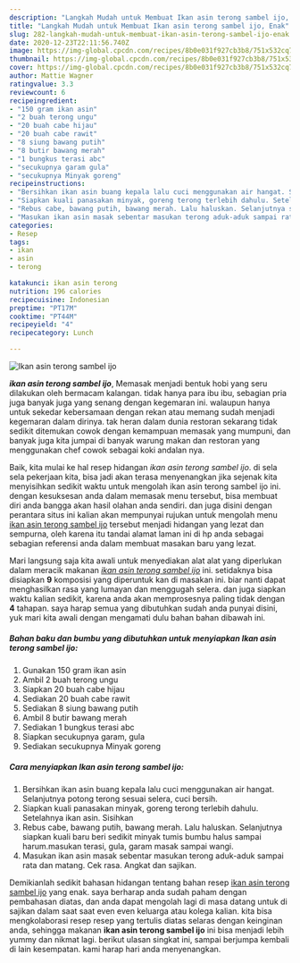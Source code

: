 ```yaml
---
description: "Langkah Mudah untuk Membuat Ikan asin terong sambel ijo, Enak"
title: "Langkah Mudah untuk Membuat Ikan asin terong sambel ijo, Enak"
slug: 282-langkah-mudah-untuk-membuat-ikan-asin-terong-sambel-ijo-enak
date: 2020-12-23T22:11:56.740Z
image: https://img-global.cpcdn.com/recipes/8b0e031f927cb3b8/751x532cq70/ikan-asin-terong-sambel-ijo-foto-resep-utama.jpg
thumbnail: https://img-global.cpcdn.com/recipes/8b0e031f927cb3b8/751x532cq70/ikan-asin-terong-sambel-ijo-foto-resep-utama.jpg
cover: https://img-global.cpcdn.com/recipes/8b0e031f927cb3b8/751x532cq70/ikan-asin-terong-sambel-ijo-foto-resep-utama.jpg
author: Mattie Wagner
ratingvalue: 3.3
reviewcount: 6
recipeingredient:
- "150 gram ikan asin"
- "2 buah terong ungu"
- "20 buah cabe hijau"
- "20 buah cabe rawit"
- "8 siung bawang putih"
- "8 butir bawang merah"
- "1 bungkus terasi abc"
- "secukupnya garam gula"
- "secukupnya Minyak goreng"
recipeinstructions:
- "Bersihkan ikan asin buang kepala lalu cuci menggunakan air hangat. Selanjutnya potong terong sesuai selera, cuci bersih."
- "Siapkan kuali panasakan minyak, goreng terong terlebih dahulu. Setelahnya ikan asin. Sisihkan"
- "Rebus cabe, bawang putih, bawang merah. Lalu haluskan. Selanjutnya siapkan kuali baru beri sedikit minyak tumis bumbu halus sampai harum.masukan terasi, gula, garam masak sampai wangi."
- "Masukan ikan asin masak sebentar masukan terong aduk-aduk sampai rata dan matang. Cek rasa. Angkat dan sajikan."
categories:
- Resep
tags:
- ikan
- asin
- terong

katakunci: ikan asin terong 
nutrition: 196 calories
recipecuisine: Indonesian
preptime: "PT17M"
cooktime: "PT44M"
recipeyield: "4"
recipecategory: Lunch

---
```



![Ikan asin terong sambel ijo](https://img-global.cpcdn.com/recipes/8b0e031f927cb3b8/751x532cq70/ikan-asin-terong-sambel-ijo-foto-resep-utama.jpg)

<b><i>ikan asin terong sambel ijo</i></b>, Memasak menjadi bentuk hobi yang seru dilakukan oleh bermacam kalangan. tidak hanya para ibu ibu, sebagian pria juga banyak juga yang senang dengan kegemaran ini. walaupun hanya untuk sekedar kebersamaan dengan rekan atau memang sudah menjadi kegemaran dalam dirinya. tak heran dalam dunia restoran sekarang tidak sedikit ditemukan cowok dengan kemampuan memasak yang mumpuni, dan banyak juga kita jumpai di banyak warung makan dan restoran yang menggunakan chef cowok sebagai koki andalan nya.



Baik, kita mulai ke hal resep hidangan <i>ikan asin terong sambel ijo</i>. di sela sela pekerjaan kita, bisa jadi akan terasa menyenangkan jika sejenak kita menyisihkan sedikit waktu untuk mengolah ikan asin terong sambel ijo ini. dengan kesuksesan anda dalam memasak menu tersebut, bisa membuat diri anda bangga akan hasil olahan anda sendiri. dan juga disini dengan perantara situs ini kalian akan mempunyai rujukan untuk mengolah menu <u>ikan asin terong sambel ijo</u> tersebut menjadi hidangan yang lezat dan sempurna, oleh karena itu tandai alamat laman ini di hp anda sebagai sebagian referensi anda dalam membuat masakan baru yang lezat.


Mari langsung saja kita awali untuk menyediakan alat alat yang diperlukan dalam meracik makanan <u><i>ikan asin terong sambel ijo</i></u> ini. setidaknya bisa disiapkan <b>9</b> komposisi yang diperuntuk kan di masakan ini. biar nanti dapat menghasilkan rasa yang lumayan dan menggugah selera. dan juga siapkan waktu kalian sedikit, karena anda akan memprosesnya paling tidak dengan <b>4</b> tahapan. saya harap semua yang dibutuhkan sudah anda punyai disini, yuk mari kita awali dengan mengamati dulu bahan bahan dibawah ini.

<!--inarticleads1-->

##### Bahan baku dan bumbu yang dibutuhkan untuk menyiapkan Ikan asin terong sambel ijo:

1. Gunakan 150 gram ikan asin
1. Ambil 2 buah terong ungu
1. Siapkan 20 buah cabe hijau
1. Sediakan 20 buah cabe rawit
1. Sediakan 8 siung bawang putih
1. Ambil 8 butir bawang merah
1. Sediakan 1 bungkus terasi abc
1. Siapkan secukupnya garam, gula
1. Sediakan secukupnya Minyak goreng




<!--inarticleads2-->

##### Cara menyiapkan Ikan asin terong sambel ijo:

1. Bersihkan ikan asin buang kepala lalu cuci menggunakan air hangat. Selanjutnya potong terong sesuai selera, cuci bersih.
1. Siapkan kuali panasakan minyak, goreng terong terlebih dahulu. Setelahnya ikan asin. Sisihkan
1. Rebus cabe, bawang putih, bawang merah. Lalu haluskan. Selanjutnya siapkan kuali baru beri sedikit minyak tumis bumbu halus sampai harum.masukan terasi, gula, garam masak sampai wangi.
1. Masukan ikan asin masak sebentar masukan terong aduk-aduk sampai rata dan matang. Cek rasa. Angkat dan sajikan.




Demikianlah sedikit bahasan hidangan tentang bahan resep <u>ikan asin terong sambel ijo</u> yang enak. saya berharap anda sudah paham dengan pembahasan diatas, dan anda dapat mengolah lagi di masa datang untuk di sajikan dalam saat saat even even keluarga atau kolega kalian. kita bisa mengkolaborasi resep resep yang tertulis diatas selaras dengan keinginan anda, sehingga makanan <b>ikan asin terong sambel ijo</b> ini bisa menjadi lebih yummy dan nikmat lagi. berikut ulasan singkat ini, sampai berjumpa kembali di lain kesempatan. kami harap hari anda menyenangkan.
